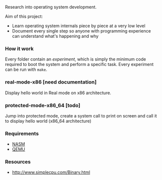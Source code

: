 Research into operating system development.

Aim of this project:

- Learn operating system internals piece by piece at a very low level
- Document every single step so anyone with programming experience
can understand what's happening and why

### How it work
Every folder contain an *experiment*, which is simply the minimum code
required to boot the system and perform a specific task.
Every experiment can be run with `make`.

### real-mode-x86 [need documentation]
Display hello world in Real mode on x86 architecture.

### protected-mode-x86_64 [todo]
Jump into protected mode, create a system call to print on screen
and call it to display hello world (x86_64 architecture)

### Requirements

- [NASM](http://www.nasm.us/)
- [QEMU](http://wiki.qemu.org/Main_Page)

### Resources
- http://www.simplecpu.com/Binary.html
